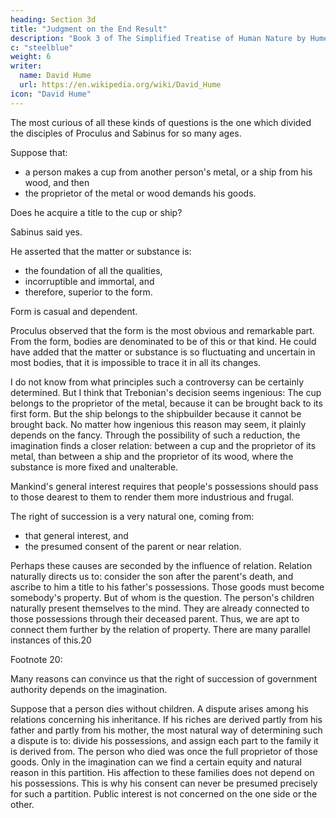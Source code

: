 ```yaml
---
heading: Section 3d
title: "Judgment on the End Result"
description: "Book 3 of The Simplified Treatise of Human Nature by Hume"
c: "steelblue"
weight: 6
writer:
  name: David Hume
  url: https://en.wikipedia.org/wiki/David_Hume
icon: "David Hume"
---
```




The most curious of all these kinds of questions is the one which divided the disciples of Proculus and Sabinus for so many ages.

Suppose that:
- a person makes a cup from another person's metal, or a ship from his wood, and then
- the proprietor of the metal or wood demands his goods.

Does he acquire a title to the cup or ship?

Sabinus said yes.

He asserted that the matter or substance is:
- the foundation of all the qualities,
- incorruptible and immortal, and
- therefore, superior to the form.

Form is casual and dependent.


Proculus observed that the form is the most obvious and remarkable part.
            From the form, bodies are denominated to be of this or that kind.
            He could have added that the matter or substance is so fluctuating and uncertain in most bodies, that it is impossible to trace it in all its changes.


I do not know from what principles such a controversy can be certainly determined.
        But I think that Trebonian's decision seems ingenious:
            The cup belongs to the proprietor of the metal, because it can be brought back to its first form.
            But the ship belongs to the shipbuilder because it cannot be brought back.
        No matter how ingenious this reason may seem, it plainly depends on the fancy.
        Through the possibility of such a reduction, the imagination finds a closer relation:
            between a cup and the proprietor of its metal, than
            between a ship and the proprietor of its wood, where the substance is more fixed and unalterable.


Mankind's general interest requires that people's possessions should pass to those dearest to them to render them more industrious and frugal.

The right of succession is a very natural one, coming from:
- that general interest, and
- the presumed consent of the parent or near relation.

Perhaps these causes are seconded by the influence of relation.
        Relation naturally directs us to:
            consider the son after the parent's death, and
            ascribe to him a title to his father's possessions.
        Those goods must become somebody's property.
            But of whom is the question.
        The person's children naturally present themselves to the mind.
            They are already connected to those possessions through their deceased parent.
            Thus, we are apt to connect them further by the relation of property.
        There are many parallel instances of this.20


Footnote 20:

Many reasons can convince us that the right of succession of government authority depends on the imagination.

Suppose that a person dies without children.
        A dispute arises among his relations concerning his inheritance.
        If his riches are derived partly from his father and partly from his mother, the most natural way of determining such a dispute is to:
            divide his possessions, and
            assign each part to the family it is derived from.
        The person who died was once the full proprietor of those goods.
            Only in the imagination can we find a certain equity and natural reason in this partition.
            His affection to these families does not depend on his possessions.
                This is why his consent can never be presumed precisely for such a partition.
            Public interest is not concerned on the one side or the other.

